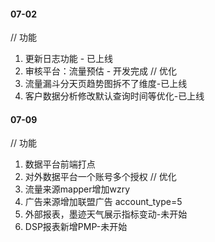 #### 07-02
// 功能
1. 更新日志功能 - 已上线
2. 审核平台：流量预估 - 开发完成
// 优化
1. 流量漏斗分天页趋势图拆不了维度-已上线
2. 客户数据分析修改默认查询时间等优化-已上线

#### 07-09
// 功能
1. 数据平台前端打点
2. 对外数据平台一个账号多个授权
// 优化
1. 流量来源mapper增加wzry
2. 广告来源增加联盟广告 account_type=5
3. 外部报表，墨迹天气展示指标变动-未开始
4. DSP报表新增PMP-未开始